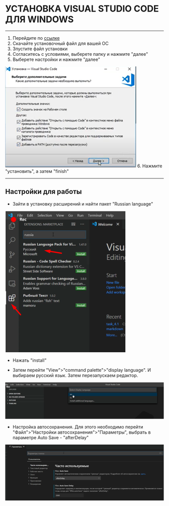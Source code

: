 # УСТАНОВКА VISUAL STUDIO CODE ДЛЯ WINDOWS
----

1. Перейдите по [ссылке](https://code.visualstudio.com/download)
2. Скачайте установочный файл для вашей ОС
3. Зпустите файл установки
4. Согласитесь с условиями, выберете папку и нажмите "далее"
5. Выберете настройки и нажмите "далее" 

![](./assets/vs-1.1.png)
6. Нажмите "установить", а затем "finish"

-----

## Настройки для работы

* Зайти в установку расширений и найти пакет "Russian language"

![](./assets/vs-2.2.png)

* Нажать "install"

* Затем перейти "View">"command palette">"display language". И выбираем русский язык. Затем перезапускаем редактор.

![](./assets/vs-3.3.png)


* Настройка автосохранения. Для этого необходимо перейти "Файл">"Настройки автосохранения">"Параметры", выбрать в параметре Auto Save - "afterDelay"

![](./assets/vs-4.4.png)
